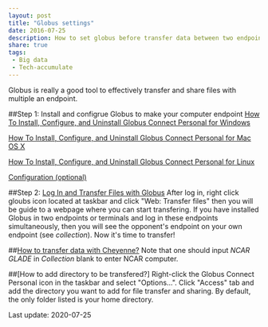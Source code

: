 ```yaml
---
layout: post
title: "Globus settings"
date: 2016-07-25
description: How to set globus before transfer data between two endpoints
share: true
tags:
 - Big data
 - Tech-accumulate
---
```


Globus is really a good tool to effectively transfer and share files with multiple an endpoint.

##Step 1: Install and configrue Globus to make your computer endpoint
[How To Install, Configure, and Uninstall Globus Connect Personal for Windows](https://docs.globus.org/how-to/globus-connect-personal-windows/)

[How To Install, Configure, and Uninstall Globus Connect Personal for Mac OS X](https://docs.globus.org/how-to/globus-connect-personal-mac/)

[How To Install, Configure, and Uninstall Globus Connect Personal for Linux](https://docs.globus.org/how-to/globus-connect-personal-linux/)

[Configuration (optional)](https://docs.globus.org/globus-connect-server/v4/#globus_connect_server_configuration)

##Step 2: [Log In and Transfer Files with Globus](https://docs.globus.org/how-to/get-started/c)
After log in, right click gloubs icon located at taskbar and click "Web: Transfer files" then you will be guide to a webpage where you can start transfering. 
If you have installed Globus in two endpoints or terminals and log in these endpoints simultaneously, then you will see the opponent's endpoint on your own endpoint (see *collection*). Now it's time to transfer!

##[How to transfer data with Cheyenne?](https://www2.cisl.ucar.edu/resources/storage-and-file-systems/globus-file-transfers) 
Note that one should input *NCAR GLADE* in *Collection* blank to enter NCAR computer.

##[How to add directory to be transfered?]
Right-click the Globus Connect Personal icon in the taskbar and select "Options…​". Click "Access" tab and add the directory you want to add for file transfer and sharing. By default, the only folder listed is your home directory.

Last update: 2020-07-25



